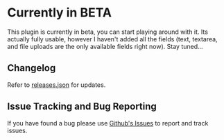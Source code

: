 # Currently in BETA

This plugin is currently in beta, you can start playing around with it. Its actually fully usable, however I haven't added all the fields (text, textarea, and file uploads are the only available fields right now). Stay tuned...


## Changelog

Refer to [releases.json](https://github.com/roundhouse/FormBuilder-2-Craft-CMS/blob/master/releases.json) for updates.




## Issue Tracking and Bug Reporting

If you have found a bug please use [Github's Issues](https://github.com/roundhouse/FormBuilder-2-Craft-CMS/issues) to report and track issues.
